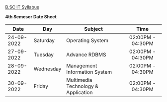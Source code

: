 [B.SC IT Syllabus](https://bit.ly/3KmhQsG)

 **4th Semeser Date Sheet**

| Date | Day | Subject | Time | 
| ---- | --- | ------- | :---: |
| 24-09-2022 | Saturday | Operating System | 02:00PM - 04:30PM |
| 27-09-2022 | Tuesday | Advance RDBMS | 02:00PM - 04:30PM |
| 28-09-2022 | Wednesday | Management Information System | 02:00PM - 04:30PM |
| 30-09-2022 | Friday | Multimedia Technology & Application | 02:00PM - 04:30PM |
